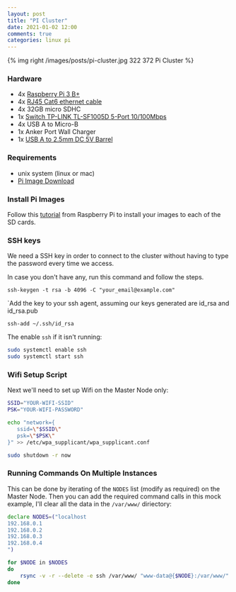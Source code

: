 ```yaml
---
layout: post
title: "PI Cluster"
date: 2021-01-02 12:00
comments: true
categories: linux pi
---
```


{% img right /images/posts/pi-cluster.jpg 322 372 Pi Cluster %}

### Hardware
- 4x [Raspberry Pi 3 B+](https://www.amazon.co.uk/Raspberry-Pi-3-Model-B/dp/B07BDR5PDW)
- 4x [RJ45 Cat6 ethernet cable](https://www.amazon.co.uk/rhinocables-Ethernet-Network-Gigabit-Internet/dp/B01MY79D10)
- 4x 32GB micro SDHC
- 1x [Switch TP-LINK TL-SF1005D 5-Port 10/100Mbps](https://www.tp-link.com/uk/business-networking/unmanaged-switch/tl-sf1005d)
- 4x USB A to Micro-B
- 1x Anker Port Wall Charger
- 1x [USB A to 2.5mm DC 5V Barrel](https://www.amazon.co.uk/JSER-2-5mm-Barrel-Connector-Charge/dp/B00YAOJTTA/ref=sr_1_2_sspa?crid=3FLJCWCECDAYB)

### Requirements
- unix system (linux or mac)
- [Pi Image Download](https://www.raspberrypi.org/documentation/installation/installing-images)

### Install Pi Images
Follow this [tutorial](https://www.raspberrypi.com/documentation/computers/getting-started.html#installing-the-operating-system) from Raspberry Pi to install your images to each of the SD cards.

### SSH keys
We need a SSH key in order to connect to the cluster without having to type the password every time we access.

In case you don't have any, run this command and follow the steps.

`ssh-keygen -t rsa -b 4096 -C "your_email@example.com"`

`Add the key to your ssh agent, assuming our keys generated are id_rsa and id_rsa.pub

`ssh-add ~/.ssh/id_rsa`

The enable `ssh` if it isn't running:

```bash
sudo systemctl enable ssh
sudo systemctl start ssh
```






###  Wifi Setup Script

Next we'll need to set up Wifi on the Master Node only:

```bash
SSID="YOUR-WIFI-SSID"
PSK="YOUR-WIFI-PASSWORD"

echo "network={
   ssid=\"$SSID\"
   psk=\"$PSK\"
}" >> /etc/wpa_supplicant/wpa_supplicant.conf

sudo shutdown -r now
```

### Running Commands On Multiple Instances
This can be done by iterating of the `NODES` list (modify as required) on the Master Node.
Then you can add the required command calls in this mock example, I'll clear all the data in the `/var/www/` diriectory:

```bash
declare NODES=("localhost
192.168.0.1
192.168.0.2
192.168.0.3
192.168.0.4
")

for $NODE in $NODES
do
    rsync -v -r --delete -e ssh /var/www/ "www-data@{$NODE}:/var/www/"
done
```
